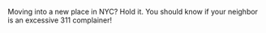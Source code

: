 Moving into a new place in NYC? Hold it. You should know if your neighbor is an excessive 311 complainer!